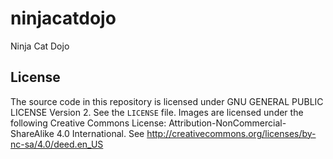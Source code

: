 ninjacatdojo
============

Ninja Cat Dojo

License
-------

The source code in this repository is licensed under GNU GENERAL PUBLIC LICENSE Version 2.
See the `LICENSE` file.
Images are licensed under the following Creative Commons License: Attribution-NonCommercial-ShareAlike 4.0 International.
See http://creativecommons.org/licenses/by-nc-sa/4.0/deed.en_US